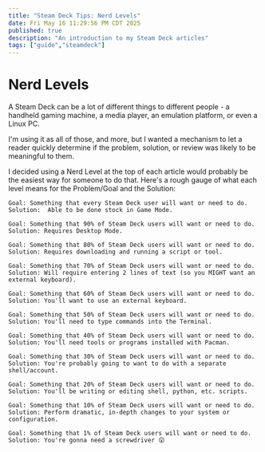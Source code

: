 ```yaml
---
title: "Steam Deck Tips: Nerd Levels"
date: Fri May 16 11:29:56 PM CDT 2025
published: true
description: "An introduction to my Steam Deck articles"
tags: ["guide","steamdeck"]
---
```

# Nerd Levels

A Steam Deck can be a lot of different things to different people - a handheld gaming machine, a media player, an emulation platform, or even a Linux PC.

I'm using it as all of those, and more, but I wanted a mechanism to let a reader quickly determine if the problem, solution, or review was likely to be meaningful to them.

I decided using a Nerd Level at the top of each article would probably be the easiest way for someone to do that. Here's a rough gauge of what each level means for the Problem/Goal and the Solution:

```nerd-level-0
Goal: Something that every Steam Deck user will want or need to do.
Solution:  Able to be done stock in Game Mode.
```
```nerd-level-1
Goal: Something that 90% of Steam Deck users will want or need to do.
Solution: Requires Desktop Mode.
```
```nerd-level-2
Goal: Something that 80% of Steam Deck users will want or need to do.
Solution: Requires downloading and running a script or tool.
```
```nerd-level-3
Goal: Something that 70% of Steam Deck users will want or need to do.
Solution: Will require entering 2 lines of text (so you MIGHT want an external keyboard).
```
```nerd-level-4
Goal: Something that 60% of Steam Deck users will want or need to do.
Solution: You'll want to use an external keyboard.
```
```nerd-level-5
Goal: Something that 50% of Steam Deck users will want or need to do.
Solution: You'll need to type commands into the Terminal.
```
```nerd-level-6
Goal: Something that 40% of Steam Deck users will want or need to do.
Solution: You'll need tools or programs installed with Pacman.
```
```nerd-level-7
Goal: Something that 30% of Steam Deck users will want or need to do.
Solution: You're probably going to want to do with a separate shell/account.
```
```nerd-level-8
Goal: Something that 20% of Steam Deck users will want or need to do.
Solution: You'll be writing or editing shell, python, etc. scripts.
```
```nerd-level-9
Goal: Something that 10% of Steam Deck users will want or need to do.
Solution: Perform dramatic, in-depth changes to your system or configuration.
```
```nerd-level-10
Goal: Something that 1% of Steam Deck users will want or need to do.
Solution: You're gonna need a screwdriver 😲
```
